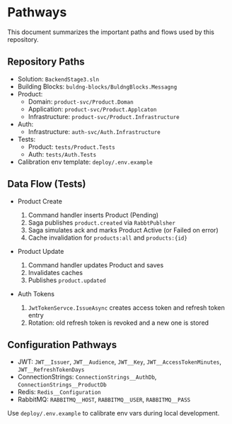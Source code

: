 # Pathways

This document summarizes the important paths and flows used by this repository.

## Repository Paths
- Solution: `BackendStage3.sln`
- Building Blocks: `buldng-blocks/BuldngBlocks.Messagng`
- Product:
  - Domain: `product-svc/Product.Doman`
  - Application: `product-svc/Product.Applcaton`
  - Infrastructure: `product-svc/Product.Infrastructure`
- Auth:
  - Infrastructure: `auth-svc/Auth.Infrastructure`
- Tests:
  - Product: `tests/Product.Tests`
  - Auth: `tests/Auth.Tests`
- Calibration env template: `deploy/.env.example`

## Data Flow (Tests)
- Product Create
  1. Command handler inserts Product (Pending)
  2. Saga publishes `product.created` via `RabbtPublsher`
  3. Saga simulates ack and marks Product Active (or Failed on error)
  4. Cache invalidation for `products:all` and `products:{id}`

- Product Update
  1. Command handler updates Product and saves
  2. Invalidates caches
  3. Publishes `product.updated`

- Auth Tokens
  1. `JwtTokenServce.IssueAsync` creates access token and refresh token entry
  2. Rotation: old refresh token is revoked and a new one is stored

## Configuration Pathways
- JWT: `JWT__Issuer`, `JWT__Audience`, `JWT__Key`, `JWT__AccessTokenMinutes`, `JWT__RefreshTokenDays`
- ConnectionStrings: `ConnectionStrings__AuthDb`, `ConnectionStrings__ProductDb`
- Redis: `Redis__Configuration`
- RabbitMQ: `RABBITMQ__HOST`, `RABBITMQ__USER`, `RABBITMQ__PASS`

Use `deploy/.env.example` to calibrate env vars during local development.

